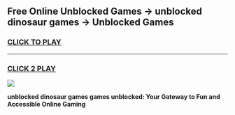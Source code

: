 
## Free Online Unblocked Games → unblocked dinosaur games → Unblocked Games
<h3>
<a href="https://premium.freeplayer.one?title=unblocked_dinosaur_games&ref=21F">CLICK TO PLAY</a></h3>
<hr>

<h3>
<a href="https://premium.freeplayer.one?title=unblocked_dinosaur_games&ref=21F">CLICK 2 PLAY</a>
  
</h3>

<a href="https://premium.freeplayer.one?title=unblocked_dinosaur_games&ref=21F/"><img src="https://clearcache.store/games.png"></a>


**unblocked dinosaur games games unblocked: Your Gateway to Fun and Accessible Online Gaming**

